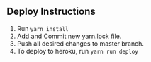 ## Deploy Instructions  

1. Run ```yarn install```
2. Add and Commit new yarn.lock file.
3. Push all desired changes to master branch.
4. To deploy to heroku, run ```yarn run deploy```

